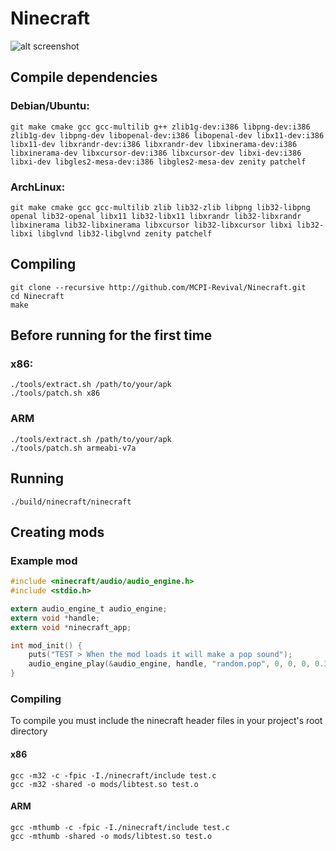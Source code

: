# Ninecraft

![alt screenshot](https://raw.githubusercontent.com/MCPI-Revival/Ninecraft/master/screenshots/Screenshot%20from%202022-09-10%2000-45-48.png)

## Compile dependencies
### Debian/Ubuntu:
```
git make cmake gcc gcc-multilib g++ zlib1g-dev:i386 libpng-dev:i386 zlib1g-dev libpng-dev libopenal-dev:i386 libopenal-dev libx11-dev:i386 libx11-dev libxrandr-dev:i386 libxrandr-dev libxinerama-dev:i386 libxinerama-dev libxcursor-dev:i386 libxcursor-dev libxi-dev:i386 libxi-dev libgles2-mesa-dev:i386 libgles2-mesa-dev zenity patchelf
```
### ArchLinux:
```
git make cmake gcc gcc-multilib zlib lib32-zlib libpng lib32-libpng openal lib32-openal libx11 lib32-libx11 libxrandr lib32-libxrandr libxinerama lib32-libxinerama libxcursor lib32-libxcursor libxi lib32-libxi libglvnd lib32-libglvnd zenity patchelf
```

## Compiling
```
git clone --recursive http://github.com/MCPI-Revival/Ninecraft.git
cd Ninecraft
make
```    

## Before running for the first time
### x86:
```
./tools/extract.sh /path/to/your/apk
./tools/patch.sh x86
```
### ARM
```
./tools/extract.sh /path/to/your/apk
./tools/patch.sh armeabi-v7a
```

## Running
```
./build/ninecraft/ninecraft
```

## Creating mods
### Example mod
```c
#include <ninecraft/audio/audio_engine.h>
#include <stdio.h>

extern audio_engine_t audio_engine;
extern void *handle;
extern void *ninecraft_app;

int mod_init() {
    puts("TEST > When the mod loads it will make a pop sound");
    audio_engine_play(&audio_engine, handle, "random.pop", 0, 0, 0, 0.3, 1, 1);
}
```
### Compiling

To compile you must include the ninecraft header files
in your project's root directory

#### x86
```
gcc -m32 -c -fpic -I./ninecraft/include test.c
gcc -m32 -shared -o mods/libtest.so test.o
```
#### ARM
```
gcc -mthumb -c -fpic -I./ninecraft/include test.c
gcc -mthumb -shared -o mods/libtest.so test.o
```
